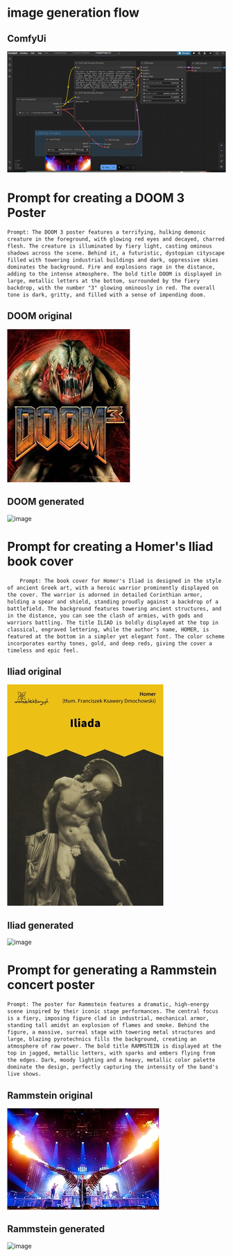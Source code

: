# image generation flow
## ComfyUi 
![image](https://github.com/aliaksei-babuk/masters-ai-aliaksei-babuk/blob/main/13%20-%20Capstone%20project%20AI%20art/0.jpg)
# Prompt for creating a DOOM 3 Poster
```
Prompt: The DOOM 3 poster features a terrifying, hulking demonic creature in the foreground, with glowing red eyes and decayed, charred flesh. The creature is illuminated by fiery light, casting ominous shadows across the scene. Behind it, a futuristic, dystopian cityscape filled with towering industrial buildings and dark, oppressive skies dominates the background. Fire and explosions rage in the distance, adding to the intense atmosphere. The bold title DOOM is displayed in large, metallic letters at the bottom, surrounded by the fiery backdrop, with the number "3" glowing ominously in red. The overall tone is dark, gritty, and filled with a sense of impending doom.
```
## DOOM original
![image](https://github.com/aliaksei-babuk/masters-ai-aliaksei-babuk/blob/main/13%20-%20Capstone%20project%20AI%20art/1.jpg) 
## DOOM generated
![image](https://github.com/aliaksei-babuk/masters-ai-aliaksei-babuk/blob/main/13%20-%20Capstone%20project%20AI%20art/2.jpg) 
# Prompt for creating a Homer's Iliad book cover
```
    Prompt: The book cover for Homer's Iliad is designed in the style of ancient Greek art, with a heroic warrior prominently displayed on the cover. The warrior is adorned in detailed Corinthian armor, holding a spear and shield, standing proudly against a backdrop of a battlefield. The background features towering ancient structures, and in the distance, you can see the clash of armies, with gods and warriors battling. The title ILIAD is boldly displayed at the top in classical, engraved lettering, while the author’s name, HOMER, is featured at the bottom in a simpler yet elegant font. The color scheme incorporates earthy tones, gold, and deep reds, giving the cover a timeless and epic feel.
```
## Iliad original
![image](https://github.com/aliaksei-babuk/masters-ai-aliaksei-babuk/blob/main/13%20-%20Capstone%20project%20AI%20art/3.jpg) 
## Iliad generated
![image](https://github.com/aliaksei-babuk/masters-ai-aliaksei-babuk/blob/main/13%20-%20Capstone%20project%20AI%20art/4.jpg) 
# Prompt for generating a Rammstein concert poster
```
Prompt: The poster for Rammstein features a dramatic, high-energy scene inspired by their iconic stage performances. The central focus is a fiery, imposing figure clad in industrial, mechanical armor, standing tall amidst an explosion of flames and smoke. Behind the figure, a massive, surreal stage with towering metal structures and large, blazing pyrotechnics fills the background, creating an atmosphere of raw power. The bold title RAMMSTEIN is displayed at the top in jagged, metallic letters, with sparks and embers flying from the edges. Dark, moody lighting and a heavy, metallic color palette dominate the design, perfectly capturing the intensity of the band's live shows.
```
## Rammstein original
![image](https://github.com/aliaksei-babuk/masters-ai-aliaksei-babuk/blob/main/13%20-%20Capstone%20project%20AI%20art/5.jpg) 
## Rammstein generated
![image](https://github.com/aliaksei-babuk/masters-ai-aliaksei-babuk/blob/main/13%20-%20Capstone%20project%20AI%20art/6.jpg) 